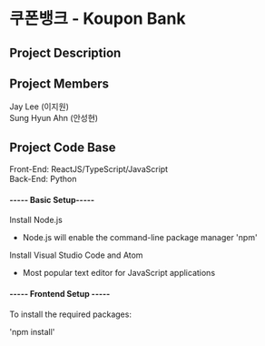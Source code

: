 # 쿠폰뱅크 - Koupon Bank

## Project Description

## Project Members
Jay Lee (이지원) <br>
Sung Hyun Ahn (안성현)

## Project Code Base
Front-End: ReactJS/TypeScript/JavaScript <br>
Back-End: Python

#### ----- Basic Setup-----

Install Node.js <br>
- Node.js will enable the command-line package manager 'npm' <br>

Install Visual Studio Code and Atom <br>
- Most popular text editor for JavaScript applications

#### ----- Frontend Setup -----
To install the required packages:

'npm install'
